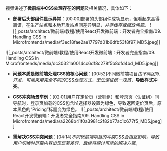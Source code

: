 

视频讲述了**微前端中CSS处理存在的问题**及相关情况，具体如下：


- **部署后头部组件显示异常**：[00:00]部署的头部组件成功显示，但看起来高得离谱，在生产站点和本地开发站点间差异明显，*并非缓存或缩放问题*。
![[_posts/architect/微前端/教程/使用React开发微前端：开发者完全指南/09. Handling CSS in Microfrontends/media/f3ec18fae2ae17797d01b6dfb53f8f97_MD5.jpeg]]

![[_posts/architect/微前端/教程/使用React开发微前端：开发者完全指南/09. Handling CSS in Microfrontends/media/dc30321a0014cc6df8c278f5b8dfd4bd_MD5.jpeg]]


- **问题本质是微前端处理CSS的核心问题**：[00:52]不同微前端项目*由不同团队开发，可能采用完全不同的CSS处理方式，无法保证统一规范*，**导致样式冲突**。

- **CSS冲突场景举例**：[02:01]用户在定价页（营销组）和登录页（认证组）间导航时，登录页加载的CSS包含h1选择器设置为绿色，导致返回定价页后，原本黑色的“Pricing”标题变为绿色。
![[_posts/architect/微前端/教程/使用React开发微前端：开发者完全指南/09. Handling CSS in Microfrontends/media/a2268b41f0a3981c2f82b77ac1c677f5_MD5.jpeg]]


- **需解决CSS冲突问题**：[04:14]*不同微前端项目的冲突CSS会相互影响，导致用户切换时屏幕内容出现显著差异，后续将探讨可能的解决方案*。